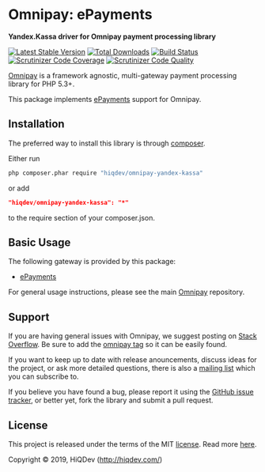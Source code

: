 # Omnipay: ePayments

**Yandex.Kassa driver for Omnipay payment processing library**

[![Latest Stable Version](https://poser.pugx.org/hiqdev/omnipay-yandex-kassa/v/stable)](https://packagist.org/packages/hiqdev/omnipay-yandex-kassa)
[![Total Downloads](https://poser.pugx.org/hiqdev/omnipay-yandex-kassa/downloads)](https://packagist.org/packages/hiqdev/omnipay-yandex-kassa)
[![Build Status](https://img.shields.io/travis/hiqdev/omnipay-yandex-kassa.svg)](https://travis-ci.org/hiqdev/omnipay-yandex-kassa)
[![Scrutinizer Code Coverage](https://img.shields.io/scrutinizer/coverage/g/hiqdev/omnipay-yandex-kassa.svg)](https://scrutinizer-ci.com/g/hiqdev/omnipay-yandex-kassa/)
[![Scrutinizer Code Quality](https://img.shields.io/scrutinizer/g/hiqdev/omnipay-yandex-kassa.svg)](https://scrutinizer-ci.com/g/hiqdev/omnipay-yandex-kassa/)

[Omnipay](https://github.com/omnipay/omnipay) is a framework agnostic, multi-gateway payment
processing library for PHP 5.3+.

This package implements [ePayments](https://epayments.com/) support for Omnipay.

## Installation

The preferred way to install this library is through [composer](http://getcomposer.org/download/).

Either run

```sh
php composer.phar require "hiqdev/omnipay-yandex-kassa"
```

or add

```json
"hiqdev/omnipay-yandex-kassa": "*"
```

to the require section of your composer.json.

## Basic Usage

The following gateway is provided by this package:

* [ePayments](http://epayments.com/)

For general usage instructions, please see the main [Omnipay](https://github.com/omnipay/omnipay) repository.

## Support

If you are having general issues with Omnipay, we suggest posting on
[Stack Overflow](http://stackoverflow.com/). Be sure to add the
[omnipay tag](http://stackoverflow.com/questions/tagged/omnipay) so it can be easily found.

If you want to keep up to date with release anouncements, discuss ideas for the project,
or ask more detailed questions, there is also a [mailing list](https://groups.google.com/forum/#!forum/omnipay) which
you can subscribe to.

If you believe you have found a bug, please report it using the [GitHub issue tracker](https://github.com/hiqdev/omnipay-epayments/issues),
or better yet, fork the library and submit a pull request.

## License

This project is released under the terms of the MIT [license](LICENSE).
Read more [here](http://choosealicense.com/licenses/mit).

Copyright © 2019, HiQDev (http://hiqdev.com/)
